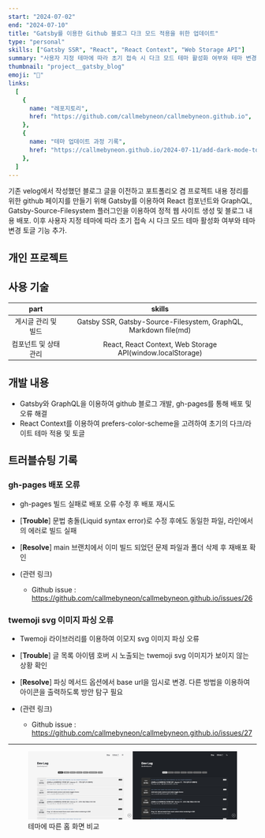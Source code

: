 ```yaml
---
start: "2024-07-02"
end: "2024-07-10"
title: "Gatsby를 이용한 Github 블로그 다크 모드 적용을 위한 업데이트"
type: "personal"
skills: ["Gatsby SSR", "React", "React Context", "Web Storage API"]
summary: "사용자 지정 테마에 따라 초기 접속 시 다크 모드 테마 활성화 여부와 테마 변경 토글 기능 추가"
thumbnail: "project__gatsby_blog"
emoji: "🔆"
links:
  [
    {
      name: "레포지토리",
      href: "https://github.com/callmebyneon/callmebyneon.github.io",
    },
    {
      name: "테마 업데이트 과정 기록",
      href: "https://callmebyneon.github.io/2024-07-11/add-dark-mode-toggle/",
    },
  ]
---
```


기존 velog에서 작성했던 블로그 글을 이전하고 포트폴리오 겸 프로젝트 내용 정리를 위한 github 페이지를
만들기 위해 Gatsby를 이용하여 React 컴포넌트와 GraphQL, Gatsby-Source-Filesystem 플러그인을 이용하여 정적 웹 사이트 생성 및 블로그 내용 배포. 이후 사용자 지정 테마에 따라 초기 접속 시 다크 모드 테마 활성화 여부와 테마 변경 토글 기능 추가.

## 개인 프로젝트

## 사용 기술

|         part          |                              skills                              |
| :-------------------: | :--------------------------------------------------------------: |
|  게시글 관리 및 빌드  | Gatsby SSR, Gatsby-Source-Filesystem, GraphQL, Markdown file(md) |
| 컴포넌트 및 상태 관리 |    React, React Context, Web Storage API(window.localStorage)    |

## 개발 내용

- Gatsby와 GraphQL을 이용하여 github 블로그 개발, gh-pages를 통해 배포 및 오류 해결
- React Context를 이용하여 prefers-color-scheme을 고려하여 초기의 다크/라이트 테마 적용 및 토글

## 트러블슈팅 기록

### gh-pages 배포 오류

- gh-pages 빌드 실패로 배포 오류 수정 후 배포 재시도
- \[**Trouble**\] 문법 충돌(Liquid syntax error)로 수정 후에도 동일한 파일, 라인에서의 에러로 빌드 실패
- \[**Resolve**\] main 브랜치에서 이미 빌드 되었던 문제 파일과 폴더 삭제 후 재배포 확인

- (관련 링크)
  - Github issue : https://github.com/callmebyneon/callmebyneon.github.io/issues/26

### twemoji svg 이미지 파싱 오류

- Twemoji 라이브러리를 이용하여 이모지 svg 이미지 파싱 오류
- \[**Trouble**\] 글 목록 아이템 호버 시 노출되는 twemoji svg 이미지가 보이지 않는 상황 확인
- \[**Resolve**\] 파싱 메서드 옵션에서 base url을 임시로 변경. 다른 방법을 이용하여 아이콘을 출력하도록 방안 탐구 필요

- (관련 링크)
  - Github issue : https://github.com/callmebyneon/callmebyneon.github.io/issues/27

---

<figure>
  <img src="./project__blog_themes.jpg" alt="테마에 따른 홈 화면 비교" />
  <figcaption>테마에 따른 홈 화면 비교</figcaption>
</figure>
